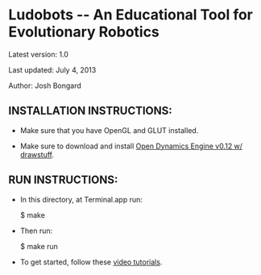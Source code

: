 # Ludobots -- An Educational Tool for Evolutionary Robotics

Latest version: 1.0

Last updated: July 4, 2013

Author: Josh Bongard

## INSTALLATION INSTRUCTIONS:

- Make sure that you have OpenGL and GLUT installed.

- Make sure to download and install [Open Dynamics Engine v0.12 w/ drawstuff](https://github.com/shanecelis/ode-0.12-drawstuff).

## RUN INSTRUCTIONS:

- In this directory, at Terminal.app run:

    $ make
 
- Then run:
  
    $ make run

- To get started, follow these [video tutorials](http://www.uvm.edu/~ludobots/index.php/Main/LudobotsInstructionalVideos00Introduction).
